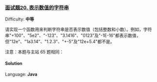 ### [面试题20\. 表示数值的字符串](https://leetcode-cn.com/problems/biao-shi-shu-zhi-de-zi-fu-chuan-lcof/)

Difficulty: **中等**


请实现一个函数用来判断字符串是否表示数值（包括整数和小数）。例如，字符串"+100"、"5e2"、"-123"、"3.1416"、"0123"及"-1E-16"都表示数值，但"12e"、"1a3.14"、"1.2.3"、"+-5"及"12e+5.4"都不是。

注意：本题与主站 65 题相同：


#### Solution

Language: **Java**

```java
​
```